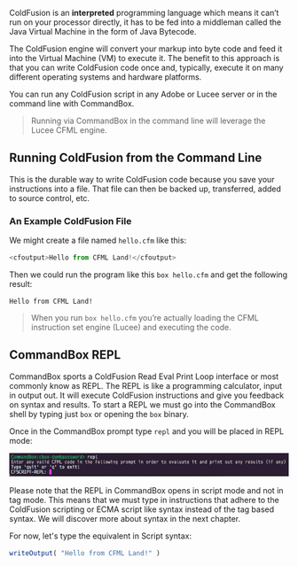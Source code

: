 ColdFusion is an **interpreted** programming language which means it can’t run on your processor directly, it has to be fed into a middleman called the Java Virtual Machine in the form of Java Bytecode. 

The ColdFusion engine will convert your markup into byte code and feed it into the Virtual Machine (VM) to execute it.  The benefit to this approach is that you can write ColdFusion code once and, typically, execute it on many different operating systems and hardware platforms.

You can run any ColdFusion script in any Adobe or Lucee server or in the command line with CommandBox.

> Running via CommandBox in the command line will leverage the Lucee CFML engine.

## Running ColdFusion from the Command Line

This is the durable way to write ColdFusion code because you save your instructions into a file. That file can then be backed up, transferred, added to source control, etc.

### An Example ColdFusion File

We might create a file named `hello.cfm` like this:

```js
<cfoutput>Hello from CFML Land!</cfoutput>
```

Then we could run the program like this `box hello.cfm` and get the following result:

```
Hello from CFML Land!
```

> When you run `box hello.cfm` you’re actually loading the CFML instruction set engine (Lucee) and executing the code.

## CommandBox REPL

CommandBox sports a ColdFusion Read Eval Print Loop interface or most commonly know as REPL.  The REPL is like a programming calculator, input in output out.  It will execute ColdFusion instructions and give you feedback on syntax and results.  To start a REPL we must go into the CommandBox shell by typing just `box` or opening the `box` binary.

Once in the CommandBox prompt type `repl` and you will be placed in REPL mode:

<img src="assets/repl.png" alt="CommandBox" />

Please note that the REPL in CommandBox opens in script mode and not in tag mode.  This means that we must type in instructions that adhere to the ColdFusion scripting or ECMA script like syntax instead of the tag based syntax.  We will discover more about syntax in the next chapter.

For now, let's type the equivalent in Script syntax:

```js
writeOutput( "Hello from CFML Land!" )
```


